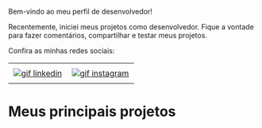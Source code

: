 Bem-vindo ao meu perfil de desenvolvedor!

Recentemente, iniciei meus projetos como desenvolvedor. Fique a vontade para fazer comentários, compartilhar e testar meus projetos.




Confira as minhas redes sociais:


<div id="image-table" align="left">
    <table>
        <tr>
            <td style="padding:10px">
              <a href="https://www.linkedin.com/in/devgabrielnascimento/"> <img src="https://lh3.googleusercontent.com/pw/ADCreHcQJABNYAqBLeYyIvDfXzs-TfOoBDIXK3WZABfPGjmacxPShYpiyQFgpDF7zVclnDpM_wxg8TcCfpOpsjxMVU2N0KKu1cC23PY2kt3o5U0H9qAtBxT9rCgV9R9cDTtl5PB9VK5cUJV-rSHdWyYPTopFEElqsf_-zBZJqcbhvDe8TxrtlG0btBffF3oPFtr1sJmoh5u-tCNvxejdiPsliff-QkbJPK3nfxwE1KFbhVpLbB44OZbWtJr86fuF0D8AW_GAMyP8O3_B5SZZFTVZtbAJ8h_EaUXtlBHgwyeEAeHkFoSNSEawbRDYs0BUeRwsgBUIKNKShWFzPUq4BAL31Wz8yxpuzNlf03HjMEqI2rIV7zLkPKiRBYaogRn5i1mO6hs67ZNb9kNmlG0KckyRbutq7TxgJ5IKhr5jAjueFQznHlZNXcqTjGGj99fuTieBUBRegQIsPMsR06Y_H20aD_1-P_WjbCO6HkGJJD1DfH31csEgPb36LmIWV1HKac_E4y3wZ90qXewqOk76oYBTWTueCOArmKyB_ytCqt4rDVaT7lD0N_6dQbwouwvZSHhIKjI3d_I-vAyU2pk_XNqFXOehAnJIn-NOZJVQN871LjlmJd2Gm9lT24nDe6ekKM3_znQxOS1yiEZknIBNrY3qrydrZ3OEyBAN3cj92lKfyV-h2SYPCaooDnhvkVlWQ2V78hxyQx7qwT8AQeSUPvlR8PpfZ4MmUGLwM_QVLj5laRELDs8z-vGGu-A0qd_6pUWfh1DswcAcozI6Am5TIR8bpERRC3oTsH03gQT0YaQBcPSfIgfuaczMSp6N9H9lslg-hNlMT8GMzyGzj54n-tjsF_tvpyMAOybvmKVEYA3S1H4wdsn4kPBNevrf2Rcz_Xf6EN1h=w45-h45-s-no-gm?authuser=0" alt="gif linkedin"/></a>
            </td>
            <td style="padding:10px"> <a href="https://www.instagram.com/devgabrielnascimento"> <img src="https://lh3.googleusercontent.com/pw/ADCreHfouB3ejKpd57WUhwM5C5EKe0rBmOR1LuN9lSQs7e5BRL0WrmDAiWwusg14GBihe19ObummMqmD_6XeL1CxNNvN6Ujp75ZZ0lkXrMQehQeGimdYGl2Ex1p23ySc7188UC0s_dn1-aM6lXXfH3l1BtYuXZlJiMCc0BIdjYeC2dnJ8JxnmsHvKZYS8mTC_OW9psQyL5ImCE26F-h9zdw6ugbY5mvE7wYdnIg9rn6mK33NM9Y0vQASdeK-g7kAC_FNTUSZQheozApC-94YO7T4-IEHGK6Hc09hHVXPgXDMO8LLn2ldDet3l41zrZJRCOCvVuS0PkcBbt7I-aKlYrTrS34fkr2JrVbBmM5JbUmSDRdOsFRgWvPgwVMQC-e9Skm10GRunew4i9iQdtKqpaTldcy9VdfxHQeY1c4Vjl2cWFYSOgeCI1rsEzpUZxSxtUNFZVzQ0of0wb_nxTRBrdzqHx0KzHe8Hw84_YkKu4Kg42XImWWjv6HCgPH8IDRdz-FqlKb4DfSyBHwjWKHldFn4fZE3GS19jcnD071Q1UmIu_oGIL7JwG9rVRqep2AyyZ3fIObtBAWYIa828-B-lYAet5abiCKggecSHDv01sYWsf1jWUIkjry6ekcQlAorwsEFOIdnZgp-p1GbUM06jOheORxSoD2HVDUnt7frB-dQs-d5W5RGLoVAMU3Ozr5jtZG1qSbm7MladETg-E9Xzcrwt590xwAqpEjcA4QD5kO2JgJJyEg3YvVyOVQ3wK5wt9t1GAcmKolPvtBask18vIVhd51qT_AdKa1Oavxo6kuiPt96hmNXH22s4jnR-ui6wlrxBDtwzxqd-aO2EmImT5GAAehdSbl0lhKYY57FczJcd3mmeDEsGXUU082S0o-KsqzgTVdP=w45-h45-s-no-gm?authuser=0" alt="gif instagram"/></a>
            </td>
        </tr>
    </table>
</div>

# Meus principais projetos
<!--
**devgabrielnascimento/devgabrielnascimento** is a ✨ _special_ ✨ repository because its `README.md` (this file) appears on your GitHub profile.

Here are some ideas to get you started:

- 🔭 I’m currently working on ...
- 🌱 I’m currently learning ...
- 👯 I’m looking to collaborate on ...
- 🤔 I’m looking for help with ...
- 💬 Ask me about ...
- 📫 How to reach me: ...
- 😄 Pronouns: ...
- ⚡ Fun fact: ...
-->
